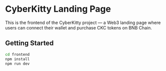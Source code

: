 # CyberKitty Landing Page

This is the frontend of the CyberKitty project — a Web3 landing page where users can connect their wallet and purchase CKC tokens on BNB Chain.

## Getting Started

```bash
cd frontend
npm install
npm run dev
